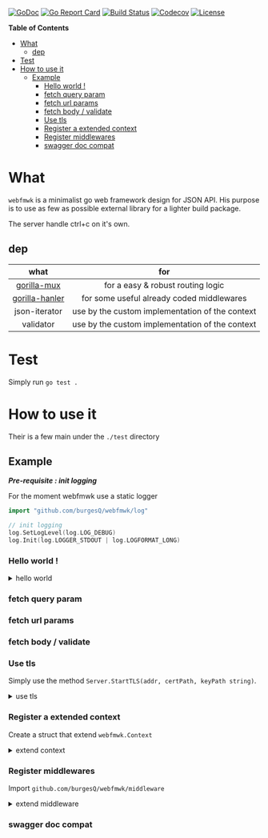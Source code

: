 [![GoDoc](http://img.shields.io/badge/go-documentation-blue.svg?style=flat-square)](http://godoc.org/github.com/burgesQ/webfmwk)
[![Go Report Card](https://goreportcard.com/badge/github.com/burgesQ/webfmwk?style=flat-square)](https://goreportcard.com/report/github.com/burgesQ/webfmwk)
[![Build Status](http://img.shields.io/travis/burgesQ/webfmwk.svg?style=flat-square)](https://travis-ci.org/burgesQ/webfmwk)
[![Codecov](https://img.shields.io/codecov/c/github/burgesQ/webfmwk.svg?style=flat-square)](https://codecov.io/gh/burgesQ/webfmwk)
[![License](http://img.shields.io/badge/license-mit-blue.svg?style=flat-square)](https://raw.githubusercontent.com/burgesQ/webfmwk/master/LICENSE)

<!-- markdown-toc start - Don't edit this section. Run M-x markdown-toc-refresh-toc -->
**Table of Contents**

- [What](#what)
    - [dep](#dep)
- [Test](#test)
- [How to use it](#how-to-use-it)
    - [Example](#example)
        - [Hello world !](#hello-world-)
        - [fetch query param](#fetch-query-param)
        - [fetch url params](#fetch-url-params)
        - [fetch body / validate](#fetch-body--validate)
        - [Use tls](#use-tls)
        - [Register a extended context](#register-a-extended-context)
        - [Register middlewares](#register-middlewares)
        - [swagger doc compat](#swagger-doc-compat)

<!-- markdown-toc end -->

# What

`webfmwk` is a minimalist go web framework design for JSON API. 
His purpose is to use as few as possible external library for a lighter build package.

The server handle ctrl+c on it's own.

## dep

| what                | for                                             |
| :-:                 | :-:                                             |
| [gorilla-mux][1]    | for a easy & robust routing logic               |
| [gorilla-hanler][2] | for some useful already coded middlewares       |
| json-iterator       | use by the custom implementation of the context |
| validator           | use by the custom implementation of the context |

# Test

Simply run `go test .`

# How to use it

Their is a few main under the `./test` directory

## Example

***Pre-requisite : init logging***

For the moment webfmwk use a static logger 

```go
import "github.com/burgesQ/webfmwk/log"

// init logging
log.SetLogLevel(log.LOG_DEBUG)
log.Init(log.LOGGER_STDOUT | log.LOGFORMAT_LONG)
```

### Hello world !

<details><summary>hello world</summary>
<p>

```go
import (
    w "github.com/burgesQ/webfmwk"
)

func main() {
	// create server
	s := w.InitServer(true)

    s.GET("/hello", func(c w.IContext) error {
		return c.JSONBlob(http.StatusOK, []byte(`{ "message": "hello world" }`))
	})

    // start asynchronously on :4242
	go func() {
		s.Start(":4242")
	}()

	// ctrl+c is handled internaly
	defer s.WaitAndStop()
}
```

</p>
</details>

### fetch query param

### fetch url params

### fetch body / validate

### Use tls

Simply use the method `Server.StartTLS(addr, certPath, keyPath string)`.

<details><summary>use tls</summary>
<p>

```go
// start tls asynchronously on :4242
go func() {
  s.StartTLS(":4242", TLSConfig{
    Cert:     "/path/to/cert",
    Key:      "/path/to/key",
    Insecure: true,
  })
}()
```

</p>
</details>

### Register a extended context

Create a struct that extend `webfmwk.Context`

<details><summary>extend context</summary>
<p>

```go
import (
    w "github.com/burgesQ/webfmwk"
)

type customContext struct {
	w.Context
	customVal string
}

func main() {
	// init server w/ ctrl+c support
	s := w.InitServer(true)

	s.SetCustomContext(func(c *w.Context) w.IContext {
		ctx := &customContext{*c, "42"}
		return ctx
	})

	s.GET("/test", func(c w.IContext) error {
		ctx := c.(*custom Context)
		return c.JSONOk(ctx.customVal)
	})
```

</p>
</details>

### Register middlewares

Import `github.com/burgesQ/webfmwk/middleware`

<details><summary>extend middleware</summary>
<p>

```go
import (
    w "github.com/burgesQ/webfmwk"
    m "github.com/burgesQ/webfmwk/middleware"
)

func main() {
	// create server
	s := w.InitServer()

    s.AddMiddleware(m.WithLogging)
```

</p>
</details>

### swagger doc compat



[1]: https://github.com/gorilla/gorilla-mux
[2]: https://github.com/gorilla/gorilla-handler
